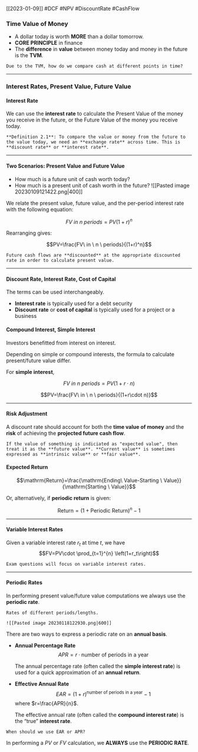[[2023-01-09]] #DCF #NPV #DiscountRate #CashFlow

### Time Value of Money
- A dollar today is worth **MORE** than a dollar tomorrow.
- **CORE PRINCIPLE** in finance
- The **difference** in **value** between money today and money in the future is the **TVM**.

```ad-question
Due to the TVM, how do we compare cash at different points in time?
```

---
### Interest Rates, Present Value, Future Value

#### Interest Rate
We can use the **interest rate** to calculate the Present Value of the money you
receive in the future, or the Future Value of the money you receive today.

```ad-important
**Definition 2.1**: To compare the value or money from the future to the value today, we need an **exchange rate** across time. This is **discount rate** or **interest rate**.
```

---

#### Two Scenarios: Present Value and Future Value
- How much is a future unit of cash worth today?
- How much is a present unit of cash worth in the future?
![[Pasted image 20230109121422.png|400]]

We relate the present value, future value, and the per-period interest rate with the following equation:

$$FV\ in \ n \ periods=PV(1+r)^n$$

Rearranging gives:

$$PV=\frac{FV\ in \ n \ periods}{(1+r)^n}$$

```ad-note
Future cash flows are **discounted** at the appropriate discounted rate in order to calculate present value.
```

---

#### Discount Rate, Interest Rate, Cost of Capital
The terms can be used interchangeably.
- **Interest rate** is typically used for a debt security
- **Discount rate** or **cost of capital** is typically used for a project or a business

#### Compound Interest, Simple Interest
Investors benefitted from interest on interest.

Depending on simple or compound interests, the formula to calculate present/future value differ.

For **simple interest**, 

$$FV\ in \ n \ periods=PV(1+r\cdot n)$$

$$PV=\frac{FV\ in \ n \ periods}{(1+r\cdot n)}$$

---

#### Risk Adjustment

A discount rate should account for both the **time value of money** and the **risk** of achieving the **projected future cash flow**.

```ad-note
If the value of something is indiciated as "expected value", then treat it as the **future value**. **Current value** is sometimes expressed as **intrinsic value** or **fair value**.
```


#### Expected Return

$$\mathrm{Return}=\frac{\mathrm{Ending\ Value-Starting \ Value}}{\mathrm{Starting \ Value}}$$

Or, alternatively, if **periodic return** is given:

$$\mathrm{Return}=(1+\mathrm{Periodic \ Return})^n-1$$

---

#### Variable Interest Rates

Given a variable interest rate $r_t$ at time $t$, we have
$$FV=PV\cdot \prod_{t=1}^{n} \left(1+r_t\right)$$

```ad-warning
Exam questions will focus on variable interest rates.
```

---

#### Periodic Rates
In performing present value/future value computations we always use the **periodic rate**.

```ad-example
Rates of different periods/lengths.

![[Pasted image 20230118122930.png|600]]
```

There are two ways to express a periodic rate on an **annual basis**.
- **Annual Percentage Rate**
	$$APR=r\cdot \mathrm{number\ of\ periods\ in\ a\ year}$$
	
	The annual percentage rate (often called the **simple interest rate**) is used for a quick approximation of an **annual return**.

- **Effective Annual Rate**
	$$EAR=(1+r)^{\mathrm{number\ of\ periods\ in\ a\ year}}-1$$
	where $r=\frac{APR}{n}$.
	
	The effective annual rate (often called the **compound interest rate**) is the “true” **interest rate**.


```ad-question
When should we use EAR or APR?
```

In performing a $PV$ or $FV$ calculation, we **ALWAYS** use the **PERIODIC RATE**.

